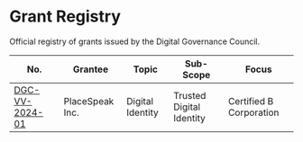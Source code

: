 # Grant Registry

Official registry of grants issued by the Digital Governance Council.

|No.|Grantee|Topic|Sub-Scope|Focus|
|---|---|---|---|---|
|[DGC-VV-2024-01](./grants/DGC-VV-2024-01_2024_01_04_SIGNED.pdf)|PlaceSpeak Inc.|Digital Identity|Trusted Digital Identity|Certified B Corporation|

